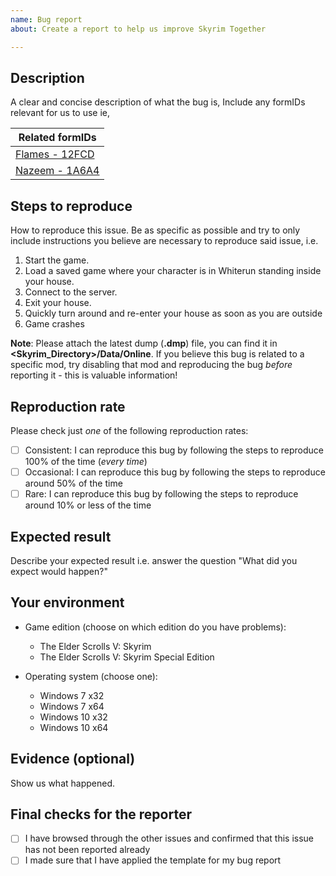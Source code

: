 ```yaml
---
name: Bug report
about: Create a report to help us improve Skyrim Together

---
```


## Description

A clear and concise description of what the bug is, Include any formIDs relevant for us to use ie,

Related formIDs|
---------------|
[Flames - 12FCD](http://en.uesp.net/wiki/Skyrim:Flames)|
[Nazeem - 1A6A4](http://en.uesp.net/wiki/Skyrim:Nazeem)|

## Steps to reproduce

How to reproduce this issue. Be as specific as possible and try to only include instructions you believe are necessary to reproduce said issue, i.e.

1. Start the game.
2. Load a saved game where your character is in Whiterun standing inside your house.
3. Connect to the server.
4. Exit your house.
5. Quickly turn around and re-enter your house as soon as you are outside
6. Game crashes

**Note**: Please attach the latest dump (**.dmp**) file, you can find it in **<Skyrim_Directory>/Data/Online**. If you believe this bug is related to a specific mod, try disabling that mod and reproducing the bug *before* reporting it - this is valuable information!

## Reproduction rate

Please check just _one_ of the following reproduction rates:

- [ ] Consistent: I can reproduce this bug by following the steps to reproduce 100% of the time (*every time*)
- [ ] Occasional: I can reproduce this bug by following the steps to reproduce around 50% of the time
- [ ] Rare: I can reproduce this bug by following the steps to reproduce around 10% or less of the time

<!---
Friendly Tip: most bugs are in fact 100% reproducible - it's nailing down the precise reproduction steps that is the hard part! Bugs that are 80-100% reproducible will save the developers a lot of time and energy and they tend to get more attention too. If you have the time, try and figure out the exact reproduction steps and everybody will benefit. This text will not appear in the actual bug report but is visible to people creating new issues - feel free to remove it if you like.
-->

## Expected result

Describe your expected result i.e. answer the question "What did you expect would happen?"

## Your environment

* Game edition (choose on which edition do you have problems):
    * The Elder Scrolls V: Skyrim
    * The Elder Scrolls V: Skyrim Special Edition
    
 * Operating system (choose one):
    * Windows 7 x32
    * Windows 7 x64
    * Windows 10 x32
    * Windows 10 x64

## Evidence (optional)

Show us what happened.

## Final checks for the reporter

- [ ] I have browsed through the other issues and confirmed that this issue has not been reported already
- [ ] I made sure that I have applied the template for my bug report
